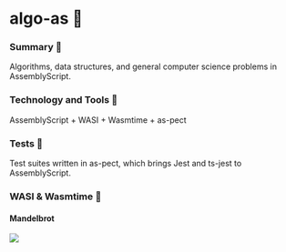 # algo-as 🚀

### Summary 📖

Algorithms, data structures, and general computer science problems in AssemblyScript.

### Technology and Tools 🧰

AssemblyScript + WASI + Wasmtime + as-pect

### Tests 🧪

Test suites written in as-pect, which brings Jest and ts-jest to AssemblyScript.

### WASI & Wasmtime 🧩
#### Mandelbrot

![](https://media.giphy.com/media/ifNKKnRWnSmLRMPdby/giphy.gif)

